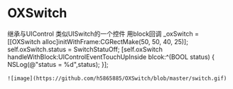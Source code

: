 # OXSwitch
继承与UIControl 类似UISwitch的一个控件
用block回调 
     _oxSwitch = [[OXSwitch alloc]initWithFrame:CGRectMake(50, 50, 40, 25)];
        self.oxSwitch.status = SwitchStatuOff;
        [self.oxSwitch handleWithBlock:UIControlEventTouchUpInside blcok:^(BOOL status) {
         NSLog(@"status = %d",status);
     }];
    
    ![image](https://github.com/h5865885/OXSwitch/blob/master/switch.gif)   
